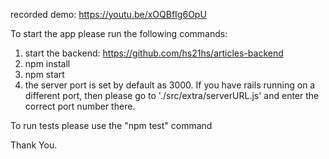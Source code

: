 recorded demo: https://youtu.be/xOQBfIg6OpU

To start the app please run the following commands:
1. start the backend: https://github.com/hs21hs/articles-backend
2. npm install
3. npm start
4. the server port is set by default as 3000. If you have rails running on a different port, then please go to './src/extra/serverURL.js' and enter the correct port number there.

To run tests please use the "npm test" command

Thank You.